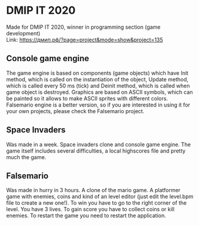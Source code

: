 # DMIP IT 2020
Made for DMIP IT 2020, winner in programming section (game development)  
Link: https://дмип.рф/?page=project&mode=show&project=135

## Console game engine
The game engine is based on components (game objects) which have Init method, which is called on the instantiation of the object, Update method, which is called every 50 ms (tick) and Deinit method, which is called when game object is destroyed. Graphics are based on ASCII symbols, which can be painted so it allows to make ASCII sprites with different colors. Falsemario engine is a better version, so if you are interested in using it for your own projects, please check the Falsemario project.

## Space Invaders
Was made in a week. Space invaders clone and console game engine. The game itself includes several difficulties, a local highscores file and pretty much the game.

## Falsemario
Was made in hurry in 3 hours. A clone of the mario game. A platformer game with enemies, coins and kind of an level editor (just edit the level.bpm file to create a new one!). To win you have to go to the right corner of the level. You have 3 lives. To gain score you have to collect coins or kill enemies. To restart the game you need to restart the application.
